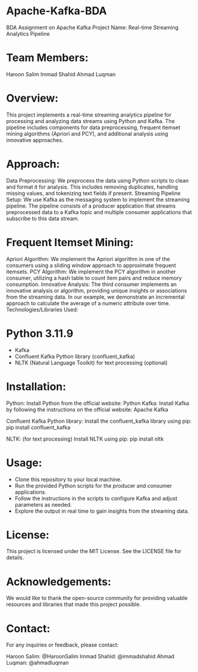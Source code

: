 # Apache-Kafka-BDA
BDA Assignment on Apache Kafka
Project Name: Real-time Streaming Analytics Pipeline

# Team Members:

Haroon Salim
Immad Shahid
Ahmad Luqman
# Overview:
This project implements a real-time streaming analytics pipeline for processing and analyzing data streams using Python and Kafka. The pipeline includes components for data preprocessing, frequent itemset mining algorithms (Apriori and PCY), and additional analysis using innovative approaches.

# Approach:

Data Preprocessing: We preprocess the data using Python scripts to clean and format it for analysis. This includes removing duplicates, handling missing values, and tokenizing text fields if present.
Streaming Pipeline Setup: We use Kafka as the messaging system to implement the streaming pipeline. The pipeline consists of a producer application that streams preprocessed data to a Kafka topic and multiple consumer applications that subscribe to this data stream.

# Frequent Itemset Mining:
Apriori Algorithm: We implement the Apriori algorithm in one of the consumers using a sliding window approach to approximate frequent itemsets.
PCY Algorithm: We implement the PCY algorithm in another consumer, utilizing a hash table to count item pairs and reduce memory consumption.
Innovative Analysis: The third consumer implements an innovative analysis or algorithm, providing unique insights or associations from the streaming data. In our example, we demonstrate an incremental approach to calculate the average of a numeric attribute over time.
Technologies/Libraries Used:

# Python 3.11.9
- Kafka
- Confluent Kafka Python library (confluent_kafka)
- NLTK (Natural Language Toolkit) for text processing (optional)

# Installation:

Python: Install Python from the official website: Python
Kafka: Install Kafka by following the instructions on the official website: Apache Kafka

Confluent Kafka Python library: Install the confluent_kafka library using pip:
pip install confluent_kafka

NLTK: (for text processing) Install NLTK using pip:
pip install nltk

# Usage:

- Clone this repository to your local machine.
- Run the provided Python scripts for the producer and consumer applications.
- Follow the instructions in the scripts to configure Kafka and adjust parameters as needed.
- Explore the output in real time to gain insights from the streaming data.


# License:
This project is licensed under the MIT License. See the LICENSE file for details.

# Acknowledgements:
We would like to thank the open-source community for providing valuable resources and libraries that made this project possible.

# Contact:
For any inquiries or feedback, please contact:

Haroon Salim: @HaroonSalim
Immad Shahid: @immadshahid
Ahmad Luqman: @ahmadluqman
